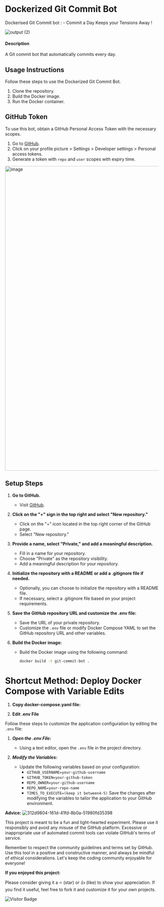 # Dockerized Git Commit Bot
Dockerised Git Commit bot : - Commit a Day Keeps your Tensions Away !

![output (2)](https://github.com/MISTERNEGATIVE21/docker_commit_bot/assets/51168229/88187ba4-e695-4d96-b3ef-fd0dccb2b225)

#### Description
A Git commit bot that automatically commits every day.

## Usage Instructions
Follow these steps to use the Dockerized Git Commit Bot.

1. Clone the repository.
2. Build the Docker image.
3. Run the Docker container.

## GitHub Token
To use this bot, obtain a GitHub Personal Access Token with the necessary scopes.

1. Go to [GitHub](https://github.com/).
2. Click on your profile picture > Settings > Developer settings > Personal access tokens.
3. Generate a token with `repo` and `user` scopes with expiry time.

<img width="993" alt="image" src="https://github.com/MISTERNEGATIVE21/docker_commit_bot/assets/51168229/db47a3f0-c864-4b40-9a68-226d69bdcc8b">

## Setup Steps
1. **Go to GitHub.**
   - Visit [GitHub](https://github.com/).
  
2. **Click on the "+" sign in the top right and select "New repository."**
   - Click on the "+" icon located in the top right corner of the GitHub page.
   - Select "New repository."

3. **Provide a name, select "Private," and add a meaningful description.**
   - Fill in a name for your repository.
   - Choose "Private" as the repository visibility.
   - Add a meaningful description for your repository.

4. **Initialize the repository with a README or add a .gitignore file if needed.**
   - Optionally, you can choose to initialize the repository with a README file.
   - If necessary, select a .gitignore file based on your project requirements.

5. **Save the GitHub repository URL and customize the .env file:**
   - Save the URL of your private repository.
   - Customize the `.env` file or modify Docker Compose YAML to set the GitHub repository URL and other variables.

6. **Build the Docker image:**
   - Build the Docker image using the following command:
     ```bash
     docker build -t git-commit-bot .
     ```
# Shortcut Method: Deploy Docker Compose with Variable Edits

1. **Copy docker-compose.yaml file:**

2. **Edit .env File**

Follow these steps to customize the application configuration by editing the `.env` file:

1. ***Open the .env File:***
   - Using a text editor, open the `.env` file in the project directory.

2. ***Modify the Variables:***
   - Update the following variables based on your configuration:
     - `GITHUB_USERNAME=your-github-username`
     - `GITHUB_TOKEN=your-github-token`
     - `REPO_OWNER=your-github-username`
     - `REPO_NAME=your-repo-name`
     - `TIMES_TO_EXECUTE=(keep it between4-5)`
Save the changes after modifying the variables to tailor the application to your GitHub environment.

**Advice:**
![312d9804-161d-41fd-8b0a-51980fd35398](https://github.com/MISTERNEGATIVE21/docker_commit_bot/assets/51168229/b5dc29df-5786-4957-b88d-216197c80531)

This project is meant to be a fun and light-hearted experiment. Please use it responsibly and avoid any misuse of the GitHub platform. Excessive or inappropriate use of automated commit tools can violate GitHub's terms of service.

Remember to respect the community guidelines and terms set by GitHub. Use this tool in a positive and constructive manner, and always be mindful of ethical considerations. Let's keep the coding community enjoyable for everyone!

**If you enjoyed this project:**

Please consider giving it a ⭐ (star) or 👍 (like) to show your appreciation. If you find it useful, feel free to fork it and customize it for your own projects.

![Visitor Badge](https://visitor-badge.laobi.icu/badge?page_id=misternegative21/docker_commit_bot)
